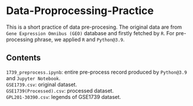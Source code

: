 # Data-Proprocessing-Practice
This is a short practice of data pre-procesing. The original data are from `Gene Expression Omnibus (GEO)` database and firstly fetched by `R`. For pre-processing phrase, we applied `R` and `Python@3.9`.
<br>
## Contents
`1739_preprocess.ipynb`: entire pre-process record produced by `Python@3.9` and `Jupyter Notebook`. <br>
`GSE1739.csv`: original dataset. <br>
`GSE1739(Processed).csv`: processed dataset. <br>
`GPL201-30390.csv`: legends of GSE1739 dataset. <br>
